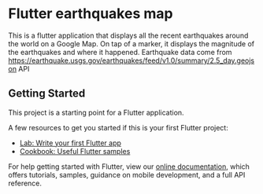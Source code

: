 # Flutter earthquakes map

This is a flutter application that displays all the recent earthquakes around the world on a Google Map. 
On tap of a marker, it displays the magnitude of the earthquakes and where it happened.
Earthquake data come from https://earthquake.usgs.gov/earthquakes/feed/v1.0/summary/2.5_day.geojson API 

## Getting Started

This project is a starting point for a Flutter application.

A few resources to get you started if this is your first Flutter project:

- [Lab: Write your first Flutter app](https://flutter.dev/docs/get-started/codelab)
- [Cookbook: Useful Flutter samples](https://flutter.dev/docs/cookbook)

For help getting started with Flutter, view our
[online documentation](https://flutter.dev/docs), which offers tutorials,
samples, guidance on mobile development, and a full API reference.
